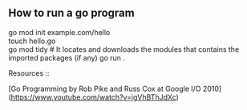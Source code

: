 
## How to run a go program
go mod init example.com/hello  
touch hello.go  
go mod tidy  # It locates and downloads the modules that contains the imported packages (if any)
go run .  


Resources ::  


[Go Programming by Rob Pike and Russ Cox at Google I/O 2010] (https://www.youtube.com/watch?v=jgVhBThJdXc)